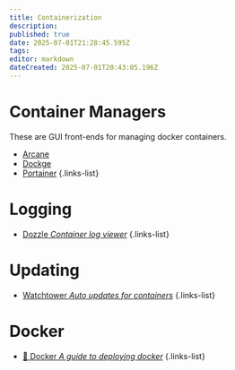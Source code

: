 ```yaml
---
title: Containerization
description: 
published: true
date: 2025-07-01T21:28:45.595Z
tags: 
editor: markdown
dateCreated: 2025-07-01T20:43:05.196Z
---
```


# Container Managers
These are GUI front-ends for managing docker containers.
- [Arcane](/arcane)
- [Dockge](/Dockge)
- [Portainer](/Portainer)
{.links-list}

# Logging
- [Dozzle *Container log viewer*](/dozzle)
{.links-list}

# Updating
- [Watchtower *Auto updates for containers*](/Watchtower)
{.links-list}

# Docker
- [🐳 Docker *A guide to deploying docker*](/Docker)
{.links-list}



